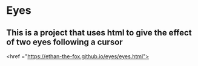 # Eyes
## This is a project that uses html to give the effect of two eyes following a cursor
<href ="https://ethan-the-fox.github.io/eyes/eyes.html">
